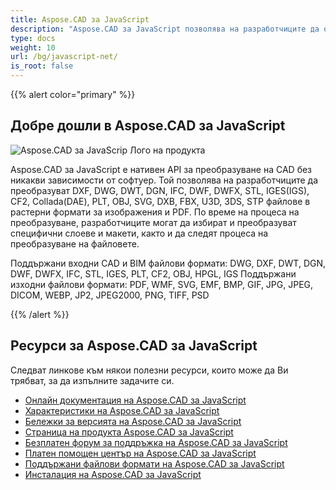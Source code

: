 ```yaml
---
title: Aspose.CAD за JavaScript
description: "Aspose.CAD за JavaScript позволява на разработчиците да отварят, четат и обработват AutoCAD DWG, DXF, DWT и други CAD и BIM файлови формати, като: DGN, DWF, DWFX, IFC, STL, IGES, PLT, CF2, OBJ, HPGL, IGS."
type: docs
weight: 10
url: /bg/javascript-net/
is_root: false
---
```


{{% alert color="primary" %}}

## **Добре дошли в Aspose.CAD за JavaScript**

![Aspose.CAD за JavaScrip Лого на продукта](/cad/_assets/home_5.png)

Aspose.CAD за JavaScript е нативен API за преобразуване на CAD без никакви зависимости от софтуер. Той позволява на разработчиците да преобразуват DXF, DWG, DWT, DGN, IFC, DWF, DWFX, STL, IGES(IGS), CF2, Collada(DAE), PLT, OBJ, SVG, DXB, FBX, U3D, 3DS, STP файлове в растерни формати за изображения и PDF. 
По време на процеса на преобразуване, разработчиците могат да избират и преобразуват специфични слоеве и макети, както и да следят процеса на преобразуване на файловете.

Поддържани входни CAD и BIM файлови формати: DWG, DXF, DWT, DGN, DWF, DWFX, IFC, STL, IGES, PLT, CF2, OBJ, HPGL, IGS
Поддържани изходни файлови формати: PDF, WMF, SVG, EMF, BMP, GIF, JPG, JPEG, DICOM, WEBP, JP2, JPEG2000, PNG, TIFF, PSD

{{% /alert %}}

## **Ресурси за Aspose.CAD за JavaScript**

Следват линкове към някои полезни ресурси, които може да Ви трябват, за да изпълните задачите си.

- [Онлайн документация на Aspose.CAD за JavaScript](/cad/javascript-net/)
- [Характеристики на Aspose.CAD за JavaScript](/cad/javascript-net/features/)
- [Бележки за версията на Aspose.CAD за JavaScript](https://releases.aspose.com/cad/javascript-net/release-notes/)
- [Страница на продукта Aspose.CAD за JavaScript](https://products.aspose.com/cad/javascript-net/)
- [Безплатен форум за поддръжка на Aspose.CAD за JavaScript](https://forum.aspose.com/c/cad/19)
- [Платен помощен център на Aspose.CAD за JavaScript](https://helpdesk.aspose.com/)
- [Поддържани файлови формати на Aspose.CAD за JavaScript](/cad/javascript-net/supported-file-formats/)
- [Инсталация на Aspose.CAD за JavaScript](/cad/javascript-net/installation/)
